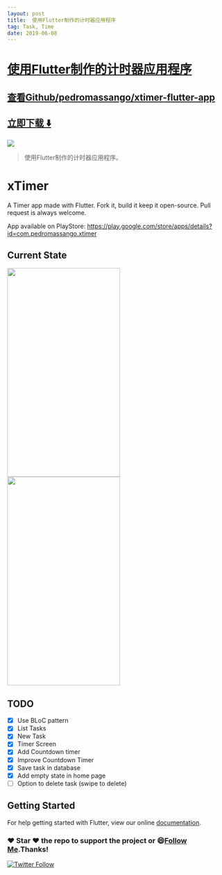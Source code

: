 ```yaml
---
layout: post
title:  使用Flutter制作的计时器应用程序
tag: Task, Time
date: 2019-06-08
---
```


# [使用Flutter制作的计时器应用程序 ](http://github.com/pedromassango/xtimer-flutter-app) 



## [查看Github/pedromassango/xtimer-flutter-app](http://github.com/pedromassango/xtimer-flutter-app)
## [立即下载 ️⬇️ ](https://codeload.github.com/pedromassango/xtimer-flutter-app/zip/master) 


 
![](https://flutterawesome.com/content/images/2018/12/xtimer-flutter-appv.jpg)
 
>
> 使用Flutter制作的计时器应用程序。
>

 
# xTimer

A Timer app made with Flutter. Fork it, build it keep it open-source. Pull request is always welcome.

App available on PlayStore: https://play.google.com/store/apps/details?id=com.pedromassango.xtimer



## Current State

<img src="/screenshots/img1.png" width="260" height="480"/> <img src="/screenshots/img2.png" width="260" height="480"/>


## TODO
- [x] Use BLoC pattern
- [x] List Tasks
- [x] New Task
- [x] Timer Screen
- [x] Add Countdown timer
- [x] Improve Countdown Timer
- [x] Save task in database
- [x] Add empty state in home page
- [ ] Option to delete task (swipe to delete)

## Getting Started

For help getting started with Flutter, view our online
[documentation](https://flutter.io/).


### :heart: Star :heart: the repo to support the project or :smile:[Follow Me](https://github.com/pedromassango).Thanks!
[![Twitter Follow](https://img.shields.io/twitter/follow/pedromassangom.svg?style=social&label=Follow)](https://twitter.com/pedromassangom)

